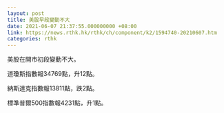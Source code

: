 ```yaml
---
layout: post
title: 美股早段變動不大
date: 2021-06-07 21:37:55.000000000 +08:00
link: https://news.rthk.hk/rthk/ch/component/k2/1594740-20210607.htm
categories: rthk
---
```


美股在開市初段變動不大。

道瓊斯指數報34769點，升12點。

納斯達克指數報13811點，跌2點。

標準普爾500指數報4231點，升1點。
